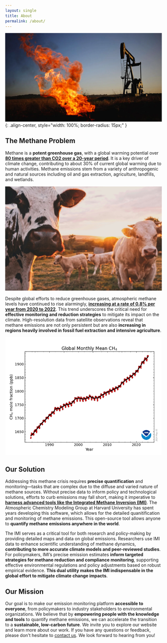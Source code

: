 ```yaml
---
layout: single
title: About
permalink: /about/
---
```


![Methane](/assets/images/About_Page/methane.webp){: .align-center, style="width: 100%; border-radius: 15px;" }

## The Methane Problem

Methane is a **potent greenhouse gas**, with a global warming potential over [**80 times greater than CO2 over a 20-year period**](https://www.edf.org/climate/methane-crucial-opportunity-climate-fight#:~:text=Methane%20is%20a%20potent%20greenhouse,after%20it%20reaches%20the%20atmosphere.). It is a key driver of climate change, contributing to about 30% of current global warming due to human activities. Methane emissions stem from a variety of anthropogenic and natural sources including oil and gas extraction, agriculture, landfills, and wetlands.

![cute cows in cute field](/assets/images/About_Page/stijn-te-strake-UdhpcfImQ9Y-unsplash.jpg)

Despite global efforts to reduce greenhouse gases, atmospheric methane levels have continued to rise alarmingly, [**increasing at a rate of 0.8% per year from 2020 to 2022**](https://gml.noaa.gov/ccgg/trends_ch4/). This trend underscores the critical need for **effective monitoring and reduction strategies** to mitigate its impact on the climate. High-resolution data from satellite observations reveal that methane emissions are not only persistent but are also **increasing in regions heavily involved in fossil fuel extraction and intensive agriculture**.

![methane trends](/assets/images/About_Page/ch4_trend_all_gl.png)

## Our Solution

Addressing this methane crisis requires **precise quantification** and monitoring—tasks that are complex due to the diffuse and varied nature of methane sources. Without precise data to inform policy and technological solutions, efforts to curb emissions may fall short, making it imperative to [**harness advanced tools like the Integrated Methane Inversion (IMI)**](https://imi.seas.harvard.edu). The Atmospheric Chemistry Modeling Group at Harvard University has spent years developing this software, which allows for the detailed quanitification and monitoring of methane emissions. This open-source tool allows anyone to **quantify methane emissions anywhere in the world**.

The IMI serves as a critical tool for both research and policy-making by providing detailed maps and data on global emissions. Researchers use IMI data to enhance scientific understanding of methane dynamics, **contributing to more accurate climate models and peer-reviewed studies**. For policymakers, IMI’s precise emission estimates **inform targeted strategies for methane reduction and compliance monitoring**, supporting effective environmental regulations and policy adjustments based on robust empirical evidence. **This dual utility makes the IMI indispensable in the global effort to mitigate climate change impacts**.

## Our Mission

Our goal is to make our emission monitoring platform **accessible to everyone**, from policymakers to industry stakeholders to environmental organizations. We believe that by **empowering people with the knowledge and tools** to quantify methane emissions, we can accelerate the transition to a **sustainable, low-carbon future**. We invite you to explore our website and learn more about our work. If you have any questions or feedback, please don't hesitate to [contact us](/contact). We look forward to hearing from you!

<!-- mailto:integrated_methane_inversion@seas.harvard.edu -->
